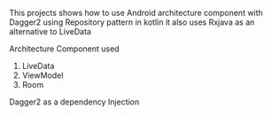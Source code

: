 This projects shows how to use Android architecture component with Dagger2 using Repository pattern in kotlin it also uses Rxjava as an alternative to LiveData


Architecture Component used
1. LiveData
2. ViewModel
3. Room

Dagger2 as a dependency Injection

